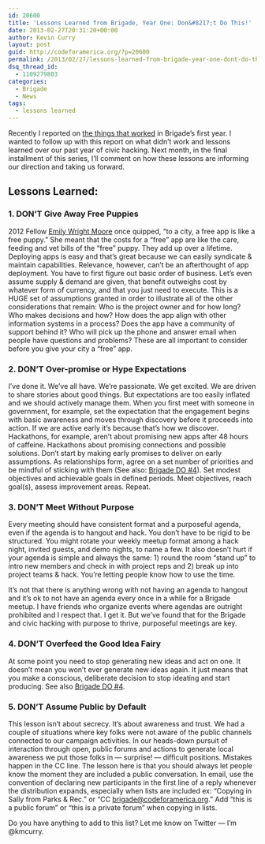 ```yaml
---
id: 20600
title: 'Lessons Learned from Brigade, Year One: Don&#8217;t Do This!'
date: 2013-02-27T20:31:20+00:00
author: Kevin Curry
layout: post
guid: http://codeforamerica.org/?p=20600
permalink: /2013/02/27/lessons-learned-from-brigade-year-one-dont-do-this/
dsq_thread_id:
  - 1109279803
categories:
  - Brigade
  - News
tags:
  - lessons learned
---
```

<p dir="ltr">
  Recently I reported on <a href="http://codeforamerica.org/2013/01/23/do-this-lessons-from-brigade-year-one/">the things that worked</a> in Brigade&#8217;s first year. I wanted to follow up with this report on what didn&#8217;t work and lessons learned over our past year of civic hacking. Next month, in the final installment of this series, I’ll comment on how these lessons are informing our direction and taking us forward.
</p>

## Lessons Learned:

<h3 dir="ltr">
  1. DON’T Give Away Free Puppies
</h3>

2012 Fellow [Emily Wright Moore](http://www.linkedin.com/in/emilyville) once quipped, “to a city, a free app is like a free puppy.” She meant that the costs for a “free” app are like the care, feeding and vet bills of the “free” puppy. They add up over a lifetime. Deploying apps is easy and that’s great because we can easily syndicate & maintain capabilities. Relevance, however, can’t be an afterthought of app deployment. You have to first figure out basic order of business. Let’s even assume supply & demand are given, that benefit outweighs cost by whatever form of currency, and that you just need to execute. This is a HUGE set of assumptions granted in order to illustrate all of the other considerations that remain: Who is the project owner and for how long? Who makes decisions and how? How does the app align with other information systems in a process? Does the app have a community of support behind it? Who will pick up the phone and answer email when people have questions and problems? These are all important to consider before you give your city a “free” app.

<h3 dir="ltr">
  2. DON&#8217;T Over-promise or Hype Expectations
</h3>

I’ve done it. We’ve all have. We’re passionate. We get excited. We are driven to share stories about good things. But expectations are too easily inflated and we should actively manage them. When you first meet with someone in government, for example, set the expectation that the engagement begins with basic awareness and moves through discovery before it proceeds into action. If we are active early it’s because that’s how we discover. Hackathons, for example, aren’t about promising new apps after 48 hours of caffeine. Hackathons about promising connections and possible solutions. Don&#8217;t start by making early promises to deliver on early assumptions. As relationships form, agree on a set number of priorities and be mindful of sticking with them (See also: [Brigade DO #4](http://codeforamerica.org/2013/01/23/do-this-lessons-from-brigade-year-one/)). Set modest objectives and achievable goals in defined periods. Meet objectives, reach goal(s), assess improvement areas. Repeat.

<h3 dir="ltr">
  3. DON&#8217;T Meet Without Purpose
</h3>

Every meeting should have consistent format and a purposeful agenda, even if the agenda is to hangout and hack. You don’t have to be rigid to be structured. You might rotate your weekly meetup format among a hack night, invited guests, and demo nights, to name a few. It also doesn’t hurt if your agenda is simple and always the same: 1) round the room “stand up” to intro new members and check in with project reps and 2) break up into project teams & hack. You’re letting people know how to use the time.

It&#8217;s not that there is anything wrong with not having an agenda to hangout and it’s ok to not have an agenda every once in a while for a Brigade meetup. I have friends who organize events where agendas are outright prohibited and I respect that. I get it. But we&#8217;ve found that for the Brigade and civic hacking with purpose to thrive, purposeful meetings are key.

<h3 dir="ltr">
  4. DON&#8217;T Overfeed the Good Idea Fairy
</h3>

At some point you need to stop generating new ideas and act on one. It doesn&#8217;t mean you won&#8217;t ever generate new ideas again. It just means that you make a conscious, deliberate decision to stop ideating and start producing. See also [Brigade DO #4](http://codeforamerica.org/2013/01/23/do-this-lessons-from-brigade-year-one/).

<h3 dir="ltr">
  5. DON&#8217;T Assume Public by Default
</h3>

This lesson isn&#8217;t about secrecy. It&#8217;s about awareness and trust. We had a couple of situations where key folks were not aware of the public channels connected to our campaign activities. In our heads-down pursuit of interaction through open, public forums and actions to generate local awareness we put those folks in — surprise! — difficult positions. Mistakes happen in the CC line. The lesson here is that you should always let people know the moment they are included a public conversation. In email, use the convention of declaring new participants in the first line of a reply whenever the distribution expands, especially when lists are included ex: &#8220;Copying in Sally from Parks & Rec.&#8221; or &#8220;CC brigade@codeforamerica.org.&#8221; Add &#8220;this is a public forum&#8221; or &#8220;this is a private forum&#8221; when copying in lists.

Do you have anything to add to this list? Let me know on Twitter — I&#8217;m @kmcurry.